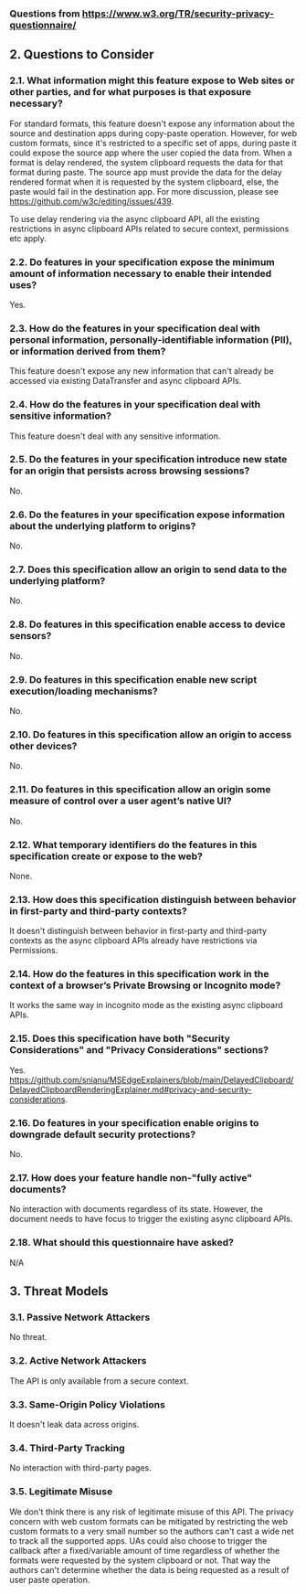 ### Questions from https://www.w3.org/TR/security-privacy-questionnaire/

## 2. Questions to Consider

### 2.1. What information might this feature expose to Web sites or other parties, and for what purposes is that exposure necessary?

For standard formats, this feature doesn't expose any information about the source and destination apps during copy-paste operation. However, for web custom formats, since it's restricted to a specific set of apps, during paste it could expose the source app where the user copied the data from. When a format is delay rendered, the system clipboard requests the data for that format during paste. The source app must provide the data for the delay rendered format when it is requested by the system clipboard, else, the paste would fail in the destination app.
For more discussion, please see https://github.com/w3c/editing/issues/439.

To use delay rendering via the async clipboard API, all the existing restrictions in async clipboard APIs related to secure context, permissions etc apply.

### 2.2. Do features in your specification expose the minimum amount of information necessary to enable their intended uses?

Yes.

### 2.3. How do the features in your specification deal with personal information, personally-identifiable information (PII), or information derived from them?

This feature doesn't expose any new information that can't already be accessed via existing DataTransfer and async clipboard APIs.

### 2.4. How do the features in your specification deal with sensitive information?

This feature doesn't deal with any sensitive information.

### 2.5. Do the features in your specification introduce new state for an origin that persists across browsing sessions?

No.

### 2.6. Do the features in your specification expose information about the underlying platform to origins?

No.

### 2.7. Does this specification allow an origin to send data to the underlying platform?

No.

### 2.8. Do features in this specification enable access to device sensors?

No.

### 2.9. Do features in this specification enable new script execution/loading mechanisms?

No.

### 2.10. Do features in this specification allow an origin to access other devices?

No.

### 2.11. Do features in this specification allow an origin some measure of control over a user agent’s native UI?

No.

### 2.12. What temporary identifiers do the features in this specification create or expose to the web?

None.

### 2.13. How does this specification distinguish between behavior in first-party and third-party contexts?

It doesn't distinguish between behavior in first-party and third-party contexts as the async clipboard APIs already have restrictions via Permissions.

### 2.14. How do the features in this specification work in the context of a browser’s Private Browsing or Incognito mode?

It works the same way in incognito mode as the existing async clipboard APIs.

### 2.15. Does this specification have both "Security Considerations" and "Privacy Considerations" sections?

Yes. https://github.com/snianu/MSEdgeExplainers/blob/main/DelayedClipboard/DelayedClipboardRenderingExplainer.md#privacy-and-security-considerations.

### 2.16. Do features in your specification enable origins to downgrade default security protections?

No.

### 2.17. How does your feature handle non-"fully active" documents?

No interaction with documents regardless of its state. However, the document needs to have focus to trigger the existing async clipboard APIs.

### 2.18. What should this questionnaire have asked?

N/A

## 3. Threat Models

### 3.1. Passive Network Attackers

No threat.

### 3.2. Active Network Attackers

The API is only available from a secure context.

### 3.3. Same-Origin Policy Violations

It doesn't leak data across origins.

### 3.4. Third-Party Tracking

No interaction with third-party pages.

### 3.5. Legitimate Misuse

We don't think there is any risk of legitimate misuse of this API. The privacy concern with web custom formats can be mitigated by restricting the web custom formats to a very small number so the authors can't cast a wide net to track all the supported apps. UAs could also choose to trigger the callback after a fixed/variable amount of time regardless of whether the formats were requested by the system clipboard or not. That way the authors can't determine whether the data is being requested as a result of user paste operation.
